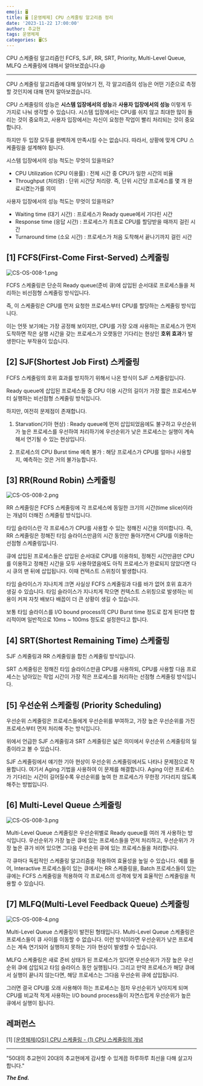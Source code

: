```yaml
---
emoji: 🖥️
title: 🖥️ [운영체제] CPU 스케줄링 알고리즘 정리
date: '2023-11-22 17:00:00'
author: 추교현
tags: 운영체제
categories: 🖥️CS
---
```


CPU 스케줄링 알고리즘인 FCFS, SJF, RR, SRT, Priority, Multi-Level Queue, MLFQ 스케줄링에 대해서 알아보겠습니다.@

---

CPU 스케줄링 알고리즘에 대해 알아보기 전, 각 알고리즘의 성능은 어떤 기준으로 측정할 것인지에 대해 먼저 알아보겠습니다.

CPU 스케줄링의 성능은 **시스템 입장에서의 성능**과 **사용자 입장에서의 성능** 이렇게 두 가지로 나눠 생각할 수 있습니다. 시스템 입장에서는 CPU를 쉬지 않고 최대한 많이 돌리는 것이 중요하고, 사용자 입장에서는 자신이 요청한 작업이 빨리 처리되는 것이 중요합니다.

하지만 두 입장 모두를 완벽하게 만족시킬 수는 없습니다. 따라서, 상황에 맞게 CPU 스케줄링을 설계해야 됩니다.

시스템 입장에서의 성능 척도는 무엇이 있을까요?

- CPU Utilization (CPU 이용률) : 전체 시간 중 CPU가 일한 시간의 비율
- Throughput (처리량) : 단위 시간당 처리량. 즉, 단위 시간당 프로세스를 몇 개 완료시켰는가를 의미

사용자 입장에서의 성능 척도는 무엇이 있을까요?

- Waiting time (대기 시간) : 프로세스가 Ready queue에서 기다린 시간
- Response time (응답 시간) : 프로세스가 최초로 CPU를 할당받을 때까지 걸린 시간
- Turnaround time (소요 시간) : 프로세스가 처음 도착해서 끝나기까지 걸린 시간

## [1] FCFS(First-Come First-Served) 스케줄링

![CS-OS-008-1.png](CS-OS-008-1.png)

FCFS 스케줄링은 단순히 Ready queue(준비 큐)에 삽입된 순서대로 프로세스들을 처리하는 비선점형 스케줄링 방식입니다.

즉, 이 스케줄링은 CPU를 먼저 요청한 프로세스부터 CPU를 할당하는 스케줄링 방식입니다.

이는 언뜻 보기에는 가장 공정해 보이지만, CPU를 가장 오래 사용하는 프로세스가 먼저 도착하면 작은 실행 시간을 갖는 프로세스가 오랫동안 기다리는 현상인 **호위 효과**가 발생한다는 부작용이 있습니다.

## [2] SJF(Shortest Job First) 스케줄링

FCFS 스케줄링의 호위 효과를 방지하기 위해서 나온 방식이 SJF 스케줄링입니다.

Ready queue에 삽입된 프로세스들 중 CPU 이용 시간의 길이가 가장 짧은 프로세스부터 실행하는 비선점형 스케줄링 방식입니다.

하지만, 여전히 문제점이 존재합니다.

1. Starvation(기아 현상) : Ready queue에 먼저 삽입되었음에도 불구하고 우선순위가 높은 프로세스를 우선하여 처리하기에 우선순위가 낮은 프로세스는 실행이 계속해서 연기될 수 있는 현상입니다.

2. 프로세스의 CPU Burst time 예측 불가 : 해당 프로세스가 CPU를 얼마나 사용할지, 예측하는 것은 거의 불가능합니다.

## [3] RR(Round Robin) 스케줄링

![CS-OS-008-2.png](CS-OS-008-2.png)

RR 스케줄링은 FCFS 스케줄링에 각 프로세스에 동일한 크기의 시간(time slice)이라는 개념이 더해진 스케줄링 방식입니다.

타임 슬라이스란 각 프로세스가 CPU를 사용할 수 있는 정해진 시간을 의미합니다. 즉, RR 스케줄링은 정해진 타임 슬라이스만큼의 시간 동안만 돌아가면서 CPU를 이용하는 선점형 스케줄링입니다.

큐에 삽입된 프로세스들은 삽입된 순서대로 CPU를 이용하되, 정해진 시간만큼만 CPU를 이용하고 정해진 시간을 모두 사용하였음에도 아직 프로세스가 완료되지 않았다면 다시 큐의 맨 뒤에 삽입됩니다. 이때 컨텍스트 스위칭이 발생합니다.

타임 슬라이스가 지나치게 크면 사실상 FCFS 스케줄링과 다를 바가 없어 호위 효과가 생길 수 있습니다. 타임 슬라이스가 지나치게 작으면 컨텍스트 스위칭으로 발생하는 비용이 커져 자칫 배보다 배꼽이 더 큰 상황이 생길 수 있습니다.

보통 타임 슬라이스를 I/O bound process의 CPU Burst time 정도로 잡게 된다면 합리적이며 일반적으로 10ms ~ 100ms 정도로 설정한다고 합니다.

## [4] SRT(Shortest Remaining Time) 스케줄링

SJF 스케줄링과 RR 스케줄링을 합친 스케줄링 방식입니다.

SRT 스케줄링은 정해진 타임 슬라이스만큼 CPU를 사용하되, CPU를 사용할 다음 프로세스는 남아있는 작업 시간이 가장 적은 프로세스를 처리하는 선점형 스케줄링 방식입니다.

## [5] 우선순위 스케줄링 (Priority Scheduling)

우선순위 스케줄링은 프로세스들에게 우선순위를 부여하고, 가장 높은 우선순위를 가진 프로세스부터 먼저 처리해 주는 방식입니다.

위에서 언급한 SJF 스케줄링과 SRT 스케줄링은 넓은 의미에서 우선순위 스케줄링의 일종이라고 볼 수 있습니다.

SJF 스케줄링에서 얘기한 기아 현상이 우선순위 스케줄링에서도 나타나 문제점으로 작용합니다. 여기서 Aging 기법을 사용하여 이 문제를 해결합니다. Aging 이란 프로세스가 기다리는 시간이 길어질수록 우선순위를 높여 한 프로세스가 무한정 기다리지 않도록 해주는 방법입니다.

## [6] Multi-Level Queue 스케줄링

![CS-OS-008-3.png](CS-OS-008-3.png)

Multi-Level Queue 스케줄링은 우선순위별로 Ready queue를 여러 개 사용하는 방식입니다. 우선순위가 가장 높은 큐에 있는 프로세스들을 먼저 처리하고, 우선순위가 가장 높은 큐가 비어 있으면 그다음 우선순위 큐에 있는 프로세스들을 처리합니다.

각 큐마다 독립적인 스케줄링 알고리즘을 적용하여 효율성을 높일 수 있습니다. 예를 들어, Interactive 프로세스들이 있는 큐에서는 RR 스케줄링을, Batch 프로세스들이 있는 큐에는 FCFS 스케줄링을 적용하여 각 프로세스의 성격에 맞게 효율적인 스케줄링을 적용할 수 있습니다.

## [7] MLFQ(Multi-Level Feedback Queue) 스케줄링

![CS-OS-008-4.png](CS-OS-008-4.png)

Multi-Level Queue 스케줄링이 발전된 형태입니다. Multi-Level Queue 스케줄링은 프로세스들이 큐 사이를 이동할 수 없습니다. 이런 방식이라면 우선순위가 낮은 프로세스는 계속 연기되어 실행하지 못하는 기아 현상이 발생할 수 있습니다.

MLFQ 스케줄링은 새로 준비 상태가 된 프로세스가 있다면 우선순위가 가장 높은 우선순위 큐에 삽입되고 타임 슬라이스 동안 실행됩니다. 그리고 만약 프로세스가 해당 큐에서 실행이 끝나지 않는다면, 해당 프로세스는 그다음 우선순위 큐에 삽입됩니다.

그러면 결국 CPU를 오래 사용해야 하는 프로세스는 점차 우선순위가 낮아지게 되며 CPU를 비교적 적게 사용하는 I/O bound process들이 자연스럽게 우선순위가 높은 큐에서 실행이 됩니다.

## 레퍼런스

[1] [[운영체제(OS)] CPU 스케줄링 - (1) CPU 스케줄링의 개념](https://kjhoon0330.tistory.com/entry/%EC%9A%B4%EC%98%81%EC%B2%B4%EC%A0%9COS-CPU-%EC%8A%A4%EC%BC%80%EC%A4%84%EB%A7%81)

---

"50대의 추교현이 20대의 추교현에게 감사할 수 있게끔 하루하루 최선을 다해 살고자 합니다."

**_The End._**
